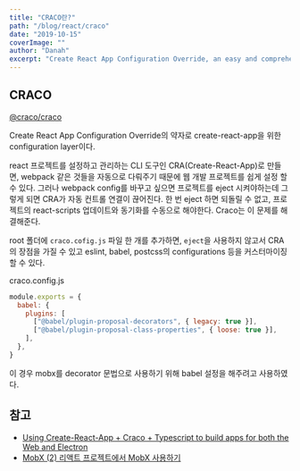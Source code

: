 ```yaml
---
title: "CRACO란?"
path: "/blog/react/craco"
date: "2019-10-15"
coverImage: ""
author: "Danah"
excerpt: "Create React App Configuration Override, an easy and comprehensible configuration layer for create-react-app"
---
```


## CRACO

[@craco/craco](https://www.npmjs.com/package/@craco/craco)

Create React App Configuration Override의 약자로 create-react-app을 위한 configuration layer이다.

react 프로젝트를 설정하고 관리하는 CLI 도구인 CRA(Create-React-App)로 만들면, webpack 같은 것들을 자동으로 다뤄주기 때문에 웹 개발 프로젝트를 쉽게 설정 할 수 있다. 그러나 webpack config를 바꾸고 싶으면 프로젝트를 eject 시켜야하는데 그렇게 되면 CRA가 자동 컨트롤 연결이 끊어진다. 한 번 eject 하면 되돌릴 수 없고, 프로젝트의 react-scripts 업데이트와 동기화를 수동으로 해야한다. Craco는 이 문제를 해결해준다.

root 폴더에 `craco.cofig.js` 파일 한 개를 추가하면, `eject`을 사용하지 않고서 CRA의 장점을 가질 수 있고 eslint, babel, postcss의 configurations 등을 커스터마이징 할 수 있다.

craco.config.js

```javascript
module.exports = {
  babel: {
    plugins: [
      ["@babel/plugin-proposal-decorators", { legacy: true }],
      ["@babel/plugin-proposal-class-properties", { loose: true }],
    ],
  },
}
```

이 경우 mobx를 decorator 문법으로 사용하기 위해 babel 설정을 해주려고 사용하였다.

## 참고

- [Using Create-React-App + Craco + Typescript to build apps for both the Web and Electron](https://medium.com/@andrew.rapo/using-create-react-app-craco-to-build-apps-for-both-the-web-and-electron-8f4ab827877f)
- [MobX (2) 리액트 프로젝트에서 MobX 사용하기](https://velog.io/@velopert/MobX-2-%EB%A6%AC%EC%95%A1%ED%8A%B8-%ED%94%84%EB%A1%9C%EC%A0%9D%ED%8A%B8%EC%97%90%EC%84%9C-MobX-%EC%82%AC%EC%9A%A9%ED%95%98%EA%B8%B0-oejltas52z)
